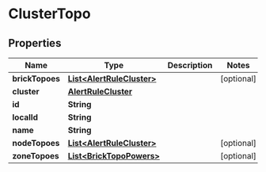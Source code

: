 

# ClusterTopo


## Properties

Name | Type | Description | Notes
------------ | ------------- | ------------- | -------------
**brickTopoes** | [**List&lt;AlertRuleCluster&gt;**](AlertRuleCluster.md) |  |  [optional]
**cluster** | [**AlertRuleCluster**](AlertRuleCluster.md) |  | 
**id** | **String** |  | 
**localId** | **String** |  | 
**name** | **String** |  | 
**nodeTopoes** | [**List&lt;AlertRuleCluster&gt;**](AlertRuleCluster.md) |  |  [optional]
**zoneTopoes** | [**List&lt;BrickTopoPowers&gt;**](BrickTopoPowers.md) |  |  [optional]



